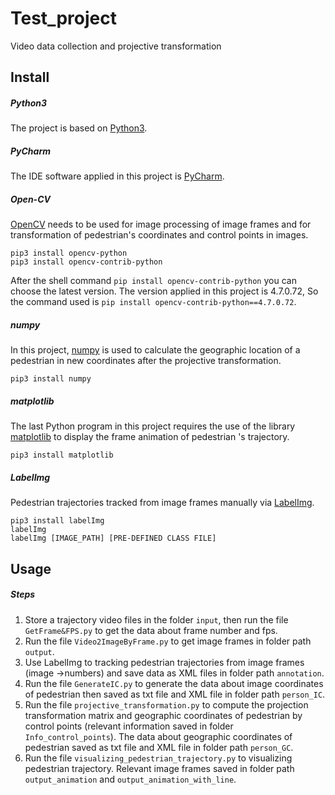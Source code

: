 # Test_project

Video data collection and projective transformation

## Install

##### Python3

The project is based on [Python3](https://www.python.org/downloads/).

##### PyCharm

The IDE software applied in this project is [PyCharm](https://www.jetbrains.com/pycharm/download/).

##### Open-CV

[OpenCV](https://opencv.org/releases/) needs to be used for image processing of image frames and for transformation of pedestrian's coordinates and control points in images.

```shell
pip3 install opencv-python
pip3 install opencv-contrib-python
```

After the shell command `pip install opencv-contrib-python` you can choose the latest version. The version applied in this project is 4.7.0.72, So the command used is `pip install opencv-contrib-python==4.7.0.72`.

##### numpy

In this project, [numpy](https://numpy.org/install/) is used to calculate the geographic location of a pedestrian in new coordinates after the projective transformation.

```shell
pip3 install numpy
```

##### matplotlib

The last Python program in this project requires the use of the library  [matplotlib](https://matplotlib.org/stable/index.html) to display the frame animation of pedestrian 's trajectory.

```shell
pip3 install matplotlib
```

##### LabelImg

Pedestrian trajectories tracked from image frames manually via [LabelImg](https://github.com/heartexlabs/labelImg#use-docker).

```shell
pip3 install labelImg
labelImg
labelImg [IMAGE_PATH] [PRE-DEFINED CLASS FILE]
```

## Usage

##### Steps

1. Store a trajectory video files in the folder `input`, then run the file `GetFrame&FPS.py` to get the data about frame number and fps.
2. Run the file `Video2ImageByFrame.py` to get image frames in folder path `output`.
3. Use LabelImg to tracking pedestrian trajectories from image frames (image ->numbers) and save data as XML files in folder path `annotation`.
4. Run the file `GenerateIC.py` to generate the data about image coordinates of pedestrian then saved as txt file and XML file in folder path `person_IC`.
5. Run the file `projective_transformation.py` to compute the projection transformation matrix and geographic coordinates of pedestrian by control points (relevant information saved in folder `Info_control_points`). The data about geographic coordinates of pedestrian saved as txt file and XML file in folder path `person_GC`.
6. Run the file `visualizing_pedestrian_trajectory.py` to visualizing pedestrian trajectory. Relevant image frames saved in folder path `output_animation` and `output_animation_with_line`.
